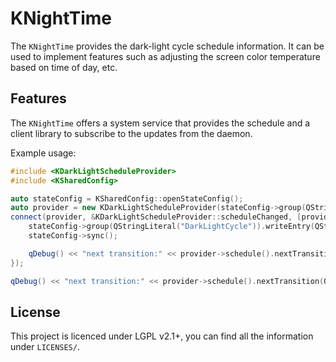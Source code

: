 <!--
    SPDX-FileCopyrightText: None

    SPDX-License-Identifier: CC0-1.0
-->

# KNightTime

The `KNightTime` provides the dark-light cycle schedule information. It can be used to implement
features such as adjusting the screen color temperature based on time of day, etc.

## Features

The `KNightTime` offers a system service that provides the schedule and a client library to subscribe
to the updates from the daemon.

Example usage:

```cpp
#include <KDarkLightScheduleProvider>
#include <KSharedConfig>

auto stateConfig = KSharedConfig::openStateConfig();
auto provider = new KDarkLightScheduleProvider(stateConfig->group(QStringLiteral("DarkLightCycle")).readEntry(QStringLiteral("State")));
connect(provider, &KDarkLightScheduleProvider::scheduleChanged, [provider, stateConfig]() {
    stateConfig->group(QStringLiteral("DarkLightCycle")).writeEntry(QStringLiteral("State"), provider->state());
    stateConfig->sync();

    qDebug() << "next transition:" << provider->schedule().nextTransition(QDateTime::currentDateTime());
});

qDebug() << "next transition:" << provider->schedule().nextTransition(QDateTime::currentDateTime());
```

## License

This project is licenced under LGPL v2.1+, you can find all the information under `LICENSES/`.

